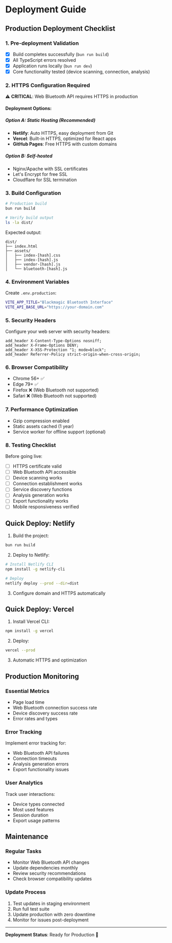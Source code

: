 # Deployment Guide

## Production Deployment Checklist

### 1. Pre-deployment Validation
- [x] Build completes successfully (`bun run build`)
- [x] All TypeScript errors resolved
- [x] Application runs locally (`bun run dev`)
- [x] Core functionality tested (device scanning, connection, analysis)

### 2. HTTPS Configuration Required
⚠️ **CRITICAL**: Web Bluetooth API requires HTTPS in production

#### Deployment Options:

##### Option A: Static Hosting (Recommended)
- **Netlify**: Auto HTTPS, easy deployment from Git
- **Vercel**: Built-in HTTPS, optimized for React apps
- **GitHub Pages**: Free HTTPS with custom domains

##### Option B: Self-hosted
- Nginx/Apache with SSL certificates
- Let's Encrypt for free SSL
- Cloudflare for SSL termination

### 3. Build Configuration
```bash
# Production build
bun run build

# Verify build output
ls -la dist/
```

Expected output:
```
dist/
├── index.html
├── assets/
│   ├── index-[hash].css
│   ├── index-[hash].js
│   ├── vendor-[hash].js
│   └── bluetooth-[hash].js
```

### 4. Environment Variables
Create `.env.production`:
```bash
VITE_APP_TITLE="Blackmagic Bluetooth Interface"
VITE_API_BASE_URL="https://your-domain.com"
```

### 5. Security Headers
Configure your web server with security headers:
```nginx
add_header X-Content-Type-Options nosniff;
add_header X-Frame-Options DENY;
add_header X-XSS-Protection "1; mode=block";
add_header Referrer-Policy strict-origin-when-cross-origin;
```

### 6. Browser Compatibility
- Chrome 56+ ✅
- Edge 79+ ✅
- Firefox ❌ (Web Bluetooth not supported)
- Safari ❌ (Web Bluetooth not supported)

### 7. Performance Optimization
- Gzip compression enabled
- Static assets cached (1 year)
- Service worker for offline support (optional)

### 8. Testing Checklist
Before going live:
- [ ] HTTPS certificate valid
- [ ] Web Bluetooth API accessible
- [ ] Device scanning works
- [ ] Connection establishment works
- [ ] Service discovery functions
- [ ] Analysis generation works
- [ ] Export functionality works
- [ ] Mobile responsiveness verified

## Quick Deploy: Netlify

1. Build the project:
```bash
bun run build
```

2. Deploy to Netlify:
```bash
# Install Netlify CLI
npm install -g netlify-cli

# Deploy
netlify deploy --prod --dir=dist
```

3. Configure domain and HTTPS automatically

## Quick Deploy: Vercel

1. Install Vercel CLI:
```bash
npm install -g vercel
```

2. Deploy:
```bash
vercel --prod
```

3. Automatic HTTPS and optimization

## Production Monitoring

### Essential Metrics
- Page load time
- Web Bluetooth connection success rate
- Device discovery success rate
- Error rates and types

### Error Tracking
Implement error tracking for:
- Web Bluetooth API failures
- Connection timeouts
- Analysis generation errors
- Export functionality issues

### User Analytics
Track user interactions:
- Device types connected
- Most used features
- Session duration
- Export usage patterns

## Maintenance

### Regular Tasks
- Monitor Web Bluetooth API changes
- Update dependencies monthly
- Review security recommendations
- Check browser compatibility updates

### Update Process
1. Test updates in staging environment
2. Run full test suite
3. Update production with zero downtime
4. Monitor for issues post-deployment

---

**Deployment Status**: Ready for Production 🚀